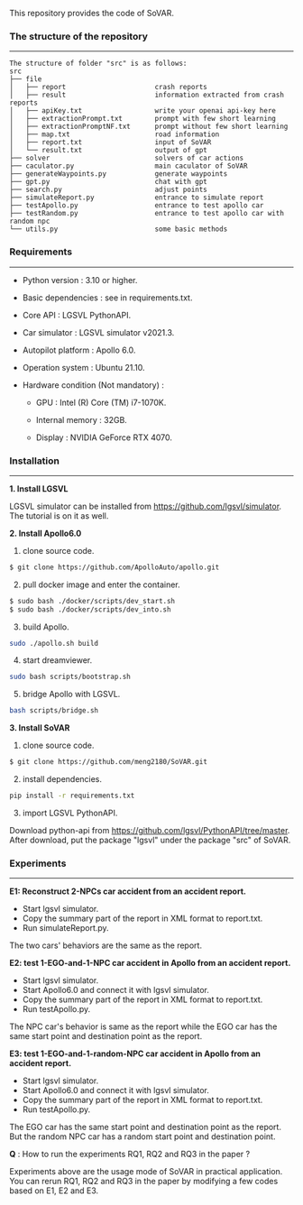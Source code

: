 This repository provides the code of SoVAR.



### The structure of the repository

---

```
The structure of folder "src" is as follows:
src
├── file
│   ├── report        				crash reports                  
│   ├── result                      information extracted from crash reports   
│   ├── apiKey.txt                  write your openai api-key here          
│   ├── extractionPrompt.txt        prompt with few short learning      
│   ├── extractionPromptNF.txt      prompt without few short learning      
│   ├── map.txt                     road information  
│   ├── report.txt                  input of SoVAR  
│   └── result.txt                  output of gpt        
├── solver							solvers of car actions               
├── caculator.py                    main caculator of SoVAR  
├── generateWaypoints.py            generate waypoints          
├── gpt.py                          chat with gpt
├── search.py                       adjust points       
├── simulateReport.py               entrance to simulate report                 
├── testApollo.py                   entrance to test apollo car     
├── testRandom.py                   entrance to test apollo car with random npc
└── utils.py                        some basic methods     
```





### Requirements

---

* Python version : 3.10 or higher.

* Basic dependencies : see in requirements.txt.

* Core API  : LGSVL PythonAPI.

* Car simulator : LGSVL simulator v2021.3.

* Autopilot platform : Apollo 6.0.

* Operation system : Ubuntu 21.10.

* Hardware condition (Not mandatory) : 

  * GPU : Intel (R) Core (TM) i7-1070K.

  * Internal memory : 32GB.
  * Display : NVIDIA GeForce RTX 4070.





### Installation

---

**1. Install LGSVL**

LGSVL simulator can be installed from https://github.com/lgsvl/simulator. The tutorial is on it as well.


**2. Install Apollo6.0**

1) clone source code.

```bash
$ git clone https://github.com/ApolloAuto/apollo.git
```



2) pull docker image and enter the container.

```bash
$ sudo bash ./docker/scripts/dev_start.sh
$ sudo bash ./docker/scripts/dev_into.sh
```



3) build Apollo.

```bash
sudo ./apollo.sh build
```



4) start dreamviewer.

```bash
sudo bash scripts/bootstrap.sh
```



5) bridge Apollo with LGSVL.

```bash
bash scripts/bridge.sh
```



**3. Install SoVAR**

1) clone source code.

```bash
$ git clone https://github.com/meng2180/SoVAR.git
```



2) install dependencies.

```bash
pip install -r requirements.txt
```



3) import LGSVL PythonAPI.

Download python-api from https://github.com/lgsvl/PythonAPI/tree/master. After download, put the package "lgsvl" under the package "src" of SoVAR.





### Experiments

---

**E1: Reconstruct 2-NPCs car accident  from an accident report.**

* Start lgsvl simulator.
* Copy the summary part of the report in XML format to report.txt.
* Run simulateReport.py.

The two cars' behaviors are the same as the report.



**E2: test 1-EGO-and-1-NPC car accident in Apollo from an accident report.**

* Start lgsvl simulator.
* Start Apollo6.0 and connect it with lgsvl simulator.
* Copy the summary part of the report in XML format to report.txt.
* Run testApollo.py.

The NPC car's behavior is same as the report while the EGO car has the same start point and destination point as the report.



**E3: test 1-EGO-and-1-random-NPC car accident in Apollo from an accident report.**

* Start lgsvl simulator.
* Start Apollo6.0 and connect it with lgsvl simulator.
* Copy the summary part of the report in XML format to report.txt.
* Run testApollo.py.

The EGO car has the same start point and destination point as the report. But the random NPC car has a random start point and destination point.



**Q** : How to run the experiments RQ1, RQ2 and RQ3 in the paper ?

Experiments above are the usage mode of SoVAR in practical application. You can rerun RQ1, RQ2 and RQ3 in the paper by modifying a few codes based on E1, E2 and E3.

